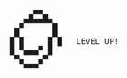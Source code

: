 <pre>
         ▄▀▀▄
       ▄▀▀▀▀▀▀▄
      █       █
     █ █     █ █   LEVEL UP!
     █ ▀▄▄▄▀ █
      ▀▄   ▄▀
        ▀▀▀
</pre>



